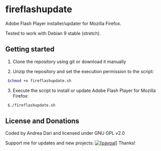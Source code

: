 fireflashupdate
====

Adobe Flash Player installer/updater for Mozilla Firefox.

Tested to work with Debian 9 stable (stretch).

## Getting started

1) Clone the repository using git or download it manually

2) Unzip the repository and set the execution permission to the script:

```bash
 $chmod +x fireflashupdate.sh
```
3) Execute the script to install or update Adobe Flash Player for Mozilla Firefox:

```bash
 $./fireflashupdate.sh
```


License and Donations
-------

Coded by Andrea Dari and licensed under GNU GPL v2.0

Support me for updates and new projects: <a href="https://www.paypal.com/cgi-bin/webscr?cmd=_donations&business=andreadari91%40gmail%2ecom&lc=IT&item_name=Andrea%20Dari%20FOSS%20developer%20support&currency_code=EUR&bn=PP%2dDonationsBF%3abtn_donateCC_LG%2egif%3aNonHostedGuest"><img src="https://www.paypalobjects.com/en_US/i/btn/btn_donate_LG.gif" alt="[paypal]" /></a> Thanks!

